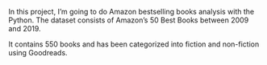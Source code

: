 In this project, I’m going to do Amazon bestselling books analysis with the Python. The dataset consists of Amazon’s 50 Best Books between 2009 and 2019.

It contains 550 books and has been categorized into fiction and non-fiction using Goodreads.
